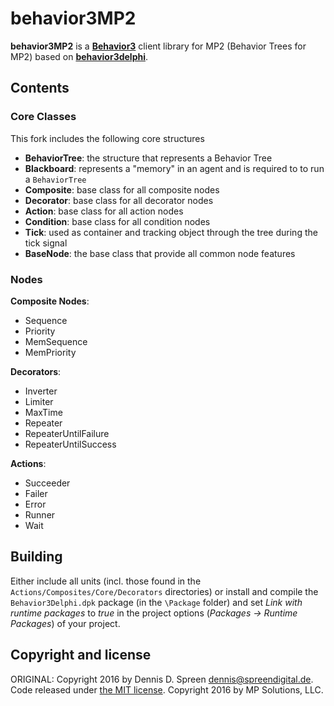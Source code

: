 # behavior3MP2
**behavior3MP2** is a [**Behavior3**](http://behavior3.com) client library for MP2 (Behavior Trees for MP2) based on [**behavior3delphi**](https://github.com/Dennis1000/behavior3delphi/).

## Contents

### Core Classes

This fork includes the following core structures

- **BehaviorTree**: the structure that represents a Behavior Tree
- **Blackboard**: represents a "memory" in an agent and is required to to run a `BehaviorTree`
- **Composite**: base class for all composite nodes
- **Decorator**: base class for all decorator nodes
- **Action**: base class for all action nodes
- **Condition**: base class for all condition nodes
- **Tick**: used as container and tracking object through the tree during the tick signal
- **BaseNode**: the base class that provide all common node features

### Nodes

**Composite Nodes**: 

- Sequence
- Priority
- MemSequence
- MemPriority


**Decorators**: 

- Inverter
- Limiter
- MaxTime
- Repeater
- RepeaterUntilFailure
- RepeaterUntilSuccess

**Actions**:

- Succeeder
- Failer
- Error
- Runner
- Wait

## Building

Either include all units (incl. those found in the `Actions/Composites/Core/Decorators` directories) or install and compile the `Behavior3Delphi.dpk` package (in the `\Package` folder) and set *Link with runtime packages* to *true* in the project options (*Packages -> Runtime Packages*) of your project.

## Copyright and license

ORIGINAL: Copyright 2016 by Dennis D. Spreen <dennis@spreendigital.de>. Code released under [the MIT license](https://github.com/Dennis1000/behavior3delphi/blob/master/LICENSE).
Copyright 2016 by MP Solutions, LLC.
